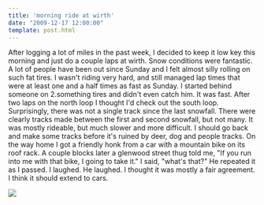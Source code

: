 ```yaml
---
title: 'morning ride at wirth'
date: "2009-12-17 12:00:00"
template: post.html
---
```


After logging a lot of miles in the past week, I decided to keep it low key this morning and just do a couple laps at wirth. Snow conditions were fantastic. A lot of people have been out since Sunday and I felt almost silly rolling on such fat tires. I wasn't riding very hard, and still managed lap times that were at least one and a half times as fast as Sunday. I started behind someone on 2.something tires and didn't even catch him. It was fast. After two laps on the north loop I thought I'd check out the south loop. Surprisingly, there was not a single track since the last snowfall. There were clearly tracks made between the first and second snowfall, but not many. It was mostly rideable, but much slower and more difficult. I should go back and make some tracks before it's ruined by deer, dog and people tracks. On the way home I got a friendly honk from a car with a mountain bike on its roof rack. A couple blocks later a glenwood street thug told me, "If you run into me with that bike, I going to take it." I said, "what's that?" He repeated it as I passed. I laughed. He laughed. I thought it was mostly a fair agreement. I think it should extend to cars.

![](http://slowtheory.openphoto.me.s3.amazonaws.com/custom/200912/PC170001-5b85ea_600x600.jpg)